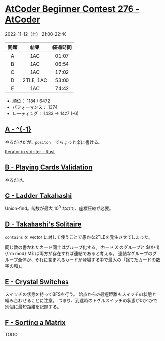 # [AtCoder Beginner Contest 276 \- AtCoder](https://atcoder.jp/contests/abc276)

2022-11-12（土） 21:00-22:40

|問題|結果|経過時間|
|:---:|:---:|:---:|
|A|1AC|01:07|
|B|1AC|06:54|
|C|1AC|17:02|
|D|2TLE, 1AC|53:00|
|E|1AC|74:42|

- 順位： 1184 / 6472
- パフォーマンス： 1374
- レーティング： 1433 → 1427 (-6)


## [A \- ^\{\-1\}](https://atcoder.jp/contests/abc277/tasks/abc277_a)
やるだけだが、`positon`　でちょっと楽に書ける。

[Iterator in std::iter \- Rust](https://doc.rust-lang.org/std/iter/trait.Iterator.html#method.position)

## [B \- Playing Cards Validation](https://atcoder.jp/contests/abc277/tasks/abc277_b)
やるだけ。

## [C \- Ladder Takahashi](https://atcoder.jp/contests/abc277/tasks/abc277_c)
Union-find。階数が最大 $10^9$ なので、座標圧縮が必要。

## [D \- Takahashi's Solitaire](https://atcoder.jp/contests/abc277/tasks/abc277_d)
`contains` を vector に対して使うことで愚かな2TLEを発生させてしまった。

同じ数の書かれたカード同士はグループ化する。
カード $X$ のグループと $(X+1) {\rm mod} M$ は両方が存在すれば連結であると考える。
連結なグループのグループ全体が、それに含まれるカードが登場する中で最大の「捨てたカードの数字の和」。

## [E \- Crystal Switches](https://atcoder.jp/contests/abc277/tasks/abc277_e)
スイッチの状態を持ってBFSを行う。
始点からの最短距離もスイッチの状態と組み合わせることに注意。
つまり、到達時のトグルスイッチの状態が0か1かで別個に最短距離を記録する。

## [F \- Sorting a Matrix](https://atcoder.jp/contests/abc277/tasks/abc277_f)
TODO